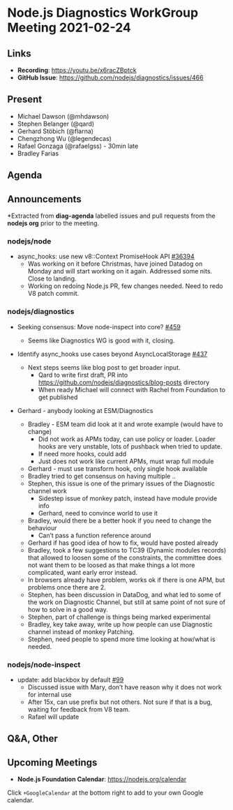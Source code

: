 # Node.js  Diagnostics WorkGroup Meeting 2021-02-24

## Links

* **Recording**: https://youtu.be/x6racZBptck
* **GitHub Issue**: https://github.com/nodejs/diagnostics/issues/466

## Present

* Michael Dawson (@mhdawson)
* Stephen Belanger (@qard)
* Gerhard Stöbich (@flarna)
* Chengzhong Wu (@legendecas)
* Rafael Gonzaga (@rafaelgss) - 30min late
* Bradley Farias

## Agenda

## Announcements

*Extracted from **diag-agenda** labelled issues and pull requests from the **nodejs org** prior to the meeting.

### nodejs/node

* async_hooks: use new v8::Context PromiseHook API [#36394](https://github.com/nodejs/node/pull/36394)
  * Was working on it before Christmas, have joined Datadog on Monday and will start working
    on it again. Addressed some nits. Close to landing.
  * Working on redoing Node.js PR, few changes needed. Need to redo V8 patch commit.

### nodejs/diagnostics

* Seeking consensus: Move node-inspect into core? [#459](https://github.com/nodejs/diagnostics/issues/459)
  * Seems like Diagnostics WG is good with it, closing.

* Identify async_hooks use cases beyond AsyncLocalStorage [#437](https://github.com/nodejs/diagnostics/issues/437)
  * Next steps seems like blog post to get broader input.
    * Qard to write first draft, PR into https://github.com/nodejs/diagnostics/blog-posts directory
    * When ready Michael will connect with Rachel from Foundation to get published

* Gerhard - anybody looking at ESM/Diagnostics
  * Bradley - ESM team did look at it and wrote example (would have to change)
    * Did not work as APMs today, can use policy or loader. Loader hooks are very
      unstable, lots of pushback when tried to update.
    * If need more hooks, could add
    * Just does not work like current APMs, must wrap full module
  * Gerhard - must use transform hook, only single hook available
  * Bradley tried to get consensus on having multiple ..
  * Stephen, this issue is one of the primary issues of the Diagnostic channel work
    * Sidestep issue of monkey patch, instead have module provide info
    * Gerhard, need to convince world to use it
  * Bradley, would there be a better hook if you need to change the behaviour
    * Can’t pass a function reference around
  * Gerhard if has good idea of how to fix, would have posted already
  * Bradley, took a few suggestions to TC39 (Dynamic modules records) that allowed
    to loosen some of the constraints, the committee does not want them to be loosed as that
    make things a lot more complicated, want early error instead.
  * In browsers already have problem, works ok if there is one APM, but problems once there
    are 2.
  * Stephen, has been discussion in DataDog, and what led to some of the work on Diagnostic
    Channel, but still at same point of not sure of how to solve in a good way.
  * Stephen, part of challenge is things being marked experimental
  * Bradley, key take away, write up how people can use Diagnostic channel instead of monkey
    Patching.
  * Stephen, need people to spend more time looking at how/what is needed.

### nodejs/node-inspect

* update: add blackbox by default [#99](https://github.com/nodejs/node-inspect/pull/99)
  * Discussed issue with Mary, don’t have reason why it does not work for internal use
  * After 15x, can use prefix but not others. Not sure if that is a bug, waiting for feedback from
    V8 team.
  * Rafael will update

## Q&A, Other

## Upcoming Meetings

* **Node.js Foundation Calendar**: https://nodejs.org/calendar

Click `+GoogleCalendar` at the bottom right to add to your own Google calendar.
